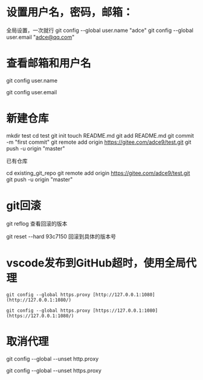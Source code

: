 # 设置用户名，密码，邮箱：

全局设置，一次就行
git config --global user.name "adce"
git config --global user.email "adce@qq.com"


# 查看邮箱和用户名

git config user.name

git config user.email


# 新建仓库

mkdir test
cd test
git init
touch README.md
git add README.md
git commit -m "first commit"
git remote add origin https://gitee.com/adce9/test.git
git push -u origin "master"

已有仓库

cd existing_git_repo
git remote add origin https://gitee.com/adce9/test.git
git push -u origin "master"

# git回滚

git reflog 查看回滚的版本

git reset --hard 93c7150 回滚到具体的版本号

# vscode发布到GitHub超时，使用全局代理

```
git config --global https.proxy [http://127.0.0.1:1080](http://127.0.0.1:1080/)
 
git config --global https.proxy [https://127.0.0.1:1080](https://127.0.0.1:1080/)
```

# 取消代理

git config --global --unset http.proxy

git config --global --unset https.proxy
